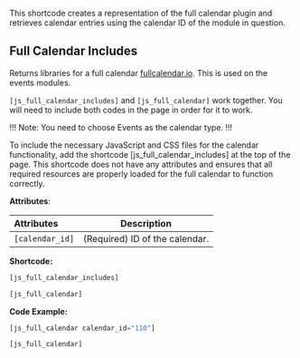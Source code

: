 This shortcode creates a representation of the full calendar plugin and retrieves calendar entries using the calendar ID of the module in question.

## Full Calendar Includes

Returns libraries for a full calendar [fullcalendar.io](https://fullcalendar.io/). This is used on the events modules.

```[js_full_calendar_includes]``` and ```[js_full_calendar]``` work together. You will need to include both codes in the page in order for it to work.

!!! Note:
You need to choose Events as the calendar type.
!!!

To include the necessary JavaScript and CSS files for the calendar functionality, add the shortcode [js_full_calendar_includes] at the top of the page. This shortcode does not have any attributes and ensures that all required resources are properly loaded for the full calendar to function correctly.

**Attributes**:

**Attributes** | **Description** 
:--- | ---
```[calendar_id]```| (Required) ID of the calendar.
 
**Shortcode:**

```js
[js_full_calendar_includes]

[js_full_calendar]
```
  
**Code Example:**
 
```js
[js_full_calendar calendar_id="110"]

[js_full_calendar]
```